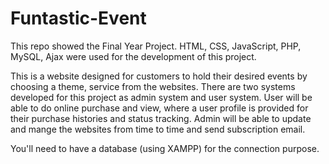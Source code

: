 # Funtastic-Event

This repo showed the Final Year Project. 
HTML, CSS, JavaScript, PHP, MySQL, Ajax were used for the development of this project.

This is a website designed for customers to hold their desired events by choosing a theme, service from the websites.
There are two systems developed for this project as admin system and user system.
User will be able to do online purchase and view, where a user profile is provided for their purchase histories and status tracking.
Admin will be able to update and mange the websites from time to time and send subscription email.

You'll need to have a database (using XAMPP) for the connection purpose. 
